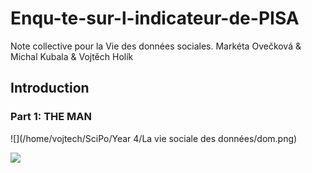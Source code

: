# Enqu-te-sur-l-indicateur-de-PISA
Note collective pour la Vie des données sociales. Markéta Ovečková &amp; Michal Kubala &amp; Vojtěch Holík

## Introduction

### Part 1: THE MAN

![](/home/vojtech/SciPo/Year 4/La vie sociale des données/dom.png)

<img src="home/vojtech/SciPo/Year 4/La vie sociale des données/dom.png">
